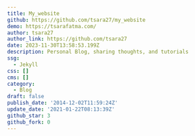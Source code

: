 ```yaml
---
title: My_website
github: https://github.com/tsara27/my_website
demo: https://tsarafatma.com/
author: tsara27
author_link: https://github.com/tsara27
date: 2023-11-30T13:58:53.199Z
description: Personal Blog, sharing thoughts, and tutorials
ssg:
  - Jekyll
css: []
cms: []
category:
  - Blog
draft: false
publish_date: '2014-12-02T11:59:24Z'
update_date: '2021-01-22T08:13:39Z'
github_star: 3
github_fork: 0
---
```

